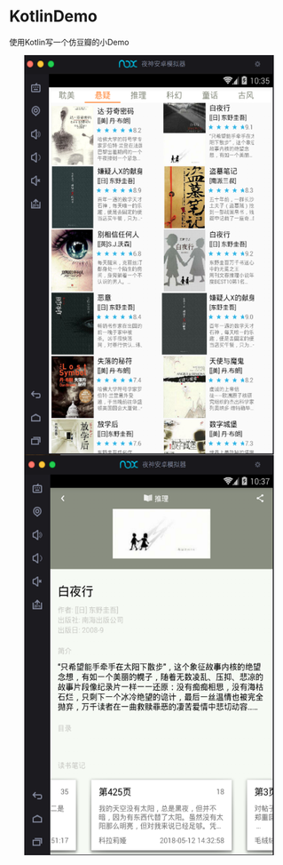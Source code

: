 # KotlinDemo
使用Kotlin写一个仿豆瓣的小Demo

<div align = center >
<img src="./booklist.png"  align=center width=450 height=720 />
</div>


<div align = center >
<img src="./bookdetail.png"  align=center width=450 height=720 />
</div>